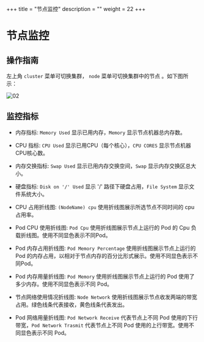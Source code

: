 ﻿+++
title = "节点监控"
description = ""
weight = 22
+++

# 节点监控

## 操作指南

左上角 `cluster` 菜单可切换集群， `node` 菜单可切换集群中的节点 。如下图所示：

![02](/docs/user-guide/operating-manage/basic-monitoring/image/node_template.png)

## 监控指标

 - 内存指标: `Memory Used` 显示已用内存，`Memory` 显示节点机器总内存数。

 - CPU 指标: `CPU Used` 显示已用CPU（每个核心），`CPU CORES` 显示节点机器CPU核心数。

 - 内存交换指标: `Swap Used` 显示已用内存交换空间，`Swap` 显示内存交换区总大小。

 - 硬盘指标: `Disk on '/' Used` 显示 '/' 路径下硬盘占用，`File System` 显示文件系统大小。

 - CPU 占用折线图: `(NodeName) cpu` 使用折线图展示所选节点不同时间的 cpu 占用率。

 - Pod CPU 使用折线图: `Pod Cpu` 使用折线图展示节点上运行的 Pod 的 Cpu 负载折线图。使用不同显色表示不同Pod。

 - Pod 内存占用折线图: `Pod Memory Percentage` 使用折线图展示节点上运行的 Pod 的内存占用，以相对于节点内存的百分比形式展示。使用不同显色表示不同Pod。

 - Pod 内存用量折线图: `Pod Memory` 使用折线图展示节点上运行的 Pod 使用了多少内存。使用不同显色表示不同 Pod。

 - 节点网络使用情况折线图: `Node Network` 使用折线图展示节点收发两端的带宽占用。绿色线条代表接收，黄色线条代表发出。

 - Pod 网络用量折线图: `Pod Network Receive` 代表节点上不同 Pod 使用的下行带宽，`Pod Network Trasmit` 代表节点上不同 Pod 使用的上行带宽。使用不同显色表示不同 Pod。